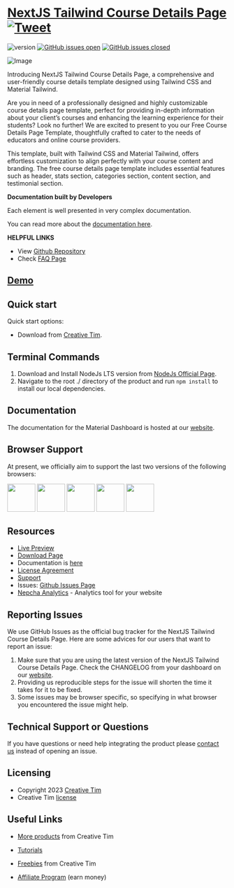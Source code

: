 # [NextJS Tailwind Course Details Page](http://demos.creative-tim.com/nextjs-tailwind-course-details-page?ref=readme-ntpp) [![Tweet](https://img.shields.io/twitter/url/http/shields.io.svg?style=social&logo=twitter)](https://twitter.com/intent/tweet?url=https://www.creative-tim.com/product/nextjs-tailwind-course-details-page&text=Check%20Material%20Tailwind%202%20Template%20made%20by%20@CreativeTim%20#webdesign%20#template%20#materialdesign%20#react%20https://www.creative-tim.com/product/nextjs-tailwind-course-details-page)

![version](https://img.shields.io/badge/version-1.0.0-blue.svg) [![GitHub issues open](https://img.shields.io/github/issues/creativetimofficial/nextjs-tailwind-course-details-page.svg)](https://github.com/creativetimofficial/nextjs-tailwind-course-details-page/issues?q=is%3Aopen+is%3Aissue) [![GitHub issues closed](https://img.shields.io/github/issues-closed-raw/creativetimofficial/nextjs-tailwind-course-details-page.svg)](https://github.com/creativetimofficial/nextjs-tailwind-course-details-page/issues?q=is%3Aissue+is%3Aclosed)

![Image](https://s3.amazonaws.com/creativetim_bucket/products/745/original/material-tailwind-react-courses-details-template-thumbnail.jpg?1697636213)

Introducing NextJS Tailwind Course Details Page, a comprehensive and user-friendly course details template designed using Tailwind CSS and Material Tailwind.

Are you in need of a professionally designed and highly customizable course details page template, perfect for providing in-depth information about your client’s courses and enhancing the learning experience for their students? Look no further! We are excited to present to you our Free Course Details Page Template, thoughtfully crafted to cater to the needs of educators and online course providers.

This template, built with Tailwind CSS and Material Tailwind, offers effortless customization to align perfectly with your course content and branding. The free course details page template includes essential features such as header, stats section, categories section, content section, and testimonial section.

**Documentation built by Developers**

Each element is well presented in very complex documentation.

You can read more about the [documentation here](https://www.material-tailwind.com/docs/react/installation).

**HELPFUL LINKS**

- View [Github Repository](https://github.com/creativetimofficial/nextjs-tailwind-course-details-page)
- Check [FAQ Page](https://www.creative-tim.com/faq)

## [Demo](https://creative-tim.com/product/nextjs-tailwind-course-details-page)

## Quick start

Quick start options:

- Download from [Creative Tim](https://www.creative-tim.com/product/nextjs-tailwind-course-details-page?ref=readme-ntpp).

## Terminal Commands

1. Download and Install NodeJs LTS version from [NodeJs Official Page](https://nodejs.org/en/download/).
2. Navigate to the root ./ directory of the product and run `npm install` to install our local dependencies.

## Documentation

The documentation for the Material Dashboard is hosted at our [website](https://www.material-tailwind.com/docs/react/installation?ref=readme-ntpp).

## Browser Support

At present, we officially aim to support the last two versions of the following browsers:

<img src="https://s3.amazonaws.com/creativetim_bucket/github/browser/chrome.png" width="64" height="64"> <img src="https://s3.amazonaws.com/creativetim_bucket/github/browser/firefox.png" width="64" height="64"> <img src="https://s3.amazonaws.com/creativetim_bucket/github/browser/edge.png" width="64" height="64"> <img src="https://s3.amazonaws.com/creativetim_bucket/github/browser/safari.png" width="64" height="64"> <img src="https://s3.amazonaws.com/creativetim_bucket/github/browser/opera.png" width="64" height="64">

## Resources

- [Live Preview](https://demos.creative-tim.com/nextjs-tailwind-course-details-page?ref=readme-ntpp)
- [Download Page](https://www.creative-tim.com/product/nextjs-tailwind-course-details-page?ref=readme-ntpp)
- Documentation is [here](https://www.material-tailwind.com/docs/react/installation?ref=readme-ntpp)
- [License Agreement](https://www.creative-tim.com/license?ref=readme-ntpp)
- [Support](https://www.creative-tim.com/contact-us?ref=readme-ntpp)
- Issues: [Github Issues Page](https://github.com/creativetimofficial/nextjs-tailwind-course-details-page/issues)
- [Nepcha Analytics](https://nepcha.com?ref=readme) - Analytics tool for your website

## Reporting Issues

We use GitHub Issues as the official bug tracker for the NextJS Tailwind Course Details Page. Here are some advices for our users that want to report an issue:

1. Make sure that you are using the latest version of the NextJS Tailwind Course Details Page. Check the CHANGELOG from your dashboard on our [website](https://www.creative-tim.com/product/nextjs-tailwind-course-details-page?ref=readme-ntpp).
2. Providing us reproducible steps for the issue will shorten the time it takes for it to be fixed.
3. Some issues may be browser specific, so specifying in what browser you encountered the issue might help.

## Technical Support or Questions

If you have questions or need help integrating the product please [contact us](https://www.creative-tim.com/contact-us?ref=readme-ntpp) instead of opening an issue.

## Licensing

- Copyright 2023 [Creative Tim](https://www.creative-tim.com?ref=readme-ntpp)
- Creative Tim [license](https://www.creative-tim.com/license?ref=readme-ntpp)

## Useful Links

- [More products](https://www.creative-tim.com/templates?ref=readme-ntpp) from Creative Tim

- [Tutorials](https://www.youtube.com/channel/UCVyTG4sCw-rOvB9oHkzZD1w)

- [Freebies](https://www.creative-tim.com/bootstrap-themes/free?ref=readme-ntpp) from Creative Tim

- [Affiliate Program](https://www.creative-tim.com/affiliates/new?ref=readme-ntpp) (earn money)


